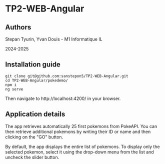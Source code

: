 # TP2-WEB-Angular

## Authors
Stepan Tyurin, Yvan Douis - M1 Informatique IL

2024-2025

## Installation guide

```
git clone git@github.com:sanstepon5/TP2-WEB-Angular.git
cd TP2-WEB-Angular/pokedemo/
npm i
ng serve
```
Then navigate to http://localhost:4200/ in your browser.

## Application details

The app retrieves automatically 25 first pokemons from PokeAPI. You can then retrieve additional pokemons by writing their ID or name and then clicking on the "GO" button.

By default, the app displays the entire list of pokemons. To display only the selected pokemon, select it using the drop-down menu from the list and uncheck the slider button.